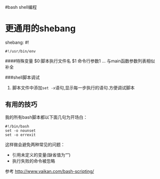 #bash shell编程

# 更通用的shebang

shebang: #!
```
#!/usr/bin/env
```

####特殊变量
	$0:脚本执行文件名
	$1 命令行参数1 ... 与main函数参数列表相似
	补全

###shell脚本调试
1. 脚本文件中添加`set -x`语句,显示每一步执行的语句.方便调试脚本

## 有用的技巧

我的所有bash脚本都以下面几句为开场白：

    #!/bin/bash
    set -o nounset
    set -o errexit

这样做会避免两种常见的问题：

* 引用未定义的变量(缺省值为“”)
* 执行失败的命令被忽略

参考 http://www.vaikan.com/bash-scripting/
